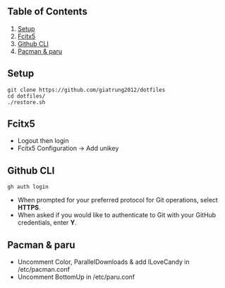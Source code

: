 ## Table of Contents
1. [Setup](#setup)
2. [Fcitx5](#fcitx5)
3. [Github CLI](#github-cli)
4. [Pacman & paru](#pacman-and-paru)

## Setup
```shell
git clone https://github.com/giatrung2012/dotfiles
cd dotfiles/
./restore.sh
```

## Fcitx5
- Logout then login
- Fcitx5 Configuration -> Add unikey

## Github CLI
```shell
gh auth login
```
- When prompted for your preferred protocol for Git operations, select **HTTPS**.
- When asked if you would like to authenticate to Git with your GitHub credentials, enter **Y**. 

## Pacman & paru
- Uncomment Color, ParallelDownloads & add ILoveCandy in /etc/pacman.conf
- Uncomment BottomUp in /etc/paru.conf
